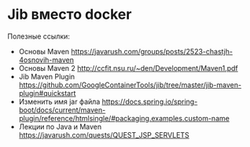 # Jib вместо docker

Полезные ссылки:
- Основы Maven https://javarush.com/groups/posts/2523-chastjh-4osnovih-maven
- Основы Maven 2 http://ccfit.nsu.ru/~den/Development/Maven1.pdf
- Jib Maven Plugin https://github.com/GoogleContainerTools/jib/tree/master/jib-maven-plugin#quickstart
- Изменить имя jar файла https://docs.spring.io/spring-boot/docs/current/maven-plugin/reference/htmlsingle/#packaging.examples.custom-name
- Лекции по Java и Maven https://javarush.com/quests/QUEST_JSP_SERVLETS
